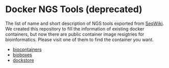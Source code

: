 # Docker NGS Tools (deprecated)

The list of name and short description of NGS tools exported from [SeqWiki](http://seqanswers.com/wiki/Software). We created this repository to fill the information of existing docker containers, but now there are public container image resigtries for bioinformatics. Please visit one of them to find the container you want.

- [biocontainers](http://biocontainers.pro/registry/#/)
- [bioboxes](http://bioboxes.org/available-bioboxes/)
- [dockstore](https://dockstore.org)
